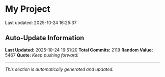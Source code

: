 # My Project


Last updated: 2025-10-24 16:25:37














































































































































































































































































































































































































































































































































































































































































































































































































































































































































































































































































































































































































































































































































































































































































































































































































































































































































































































































































































































































































































































































































































































































































































































































































































































































































































































## Auto-Update Information

**Last Updated:** 2025-10-24 16:51:20
**Total Commits:** 2119
**Random Value:** 5467
**Quote:** _Keep pushing forward!_

---
_This section is automatically generated and updated._